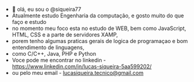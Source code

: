 - 👋 olá, eu sou o @siqueira77
- Atualmente estudo Engenharia da computação, e gosto muito do que faço e estudo
- no momento meu foco esta no estudo de WEB, bem como JavaScript, HTML, CSS e a parte de servidores XAMP,
- porem tenho algumas praticas gerais de logica de programaçao e bom entendimento de linguagens,
- como C/C++, Java, PHP e Python
- Voce pode me encontrar no linkedin - https://www.linkedin.com/in/lucas-siqueira-5aa599202/
- ou pelo meu email - lucasiqueira.tecnico@gmail.com

<!---
siqueira77/siqueira77 is a ✨ special ✨ repository because its `README.md` (this file) appears on your GitHub profile.
You can click the Preview link to take a look at your changes.
--->
